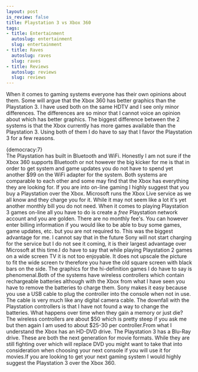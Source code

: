 ```yaml
--- 
layout: post
is_review: false
title: Playstation 3 vs Xbox 360
tags: 
- title: Entertainment
  autoslug: entertainment
  slug: entertainment
- title: Raves
  autoslug: raves
  slug: raves
- title: Reviews
  autoslug: reviews
  slug: reviews
---
```

When it comes to gaming systems everyone has their own opinions about them.  Some will argue that the Xbox 360 has better graphics than the Playstation 3.  I have used both on the same HDTV and I see only minor differences.  The differences are so minor that I cannot voice an opinion about which has better graphics.  The biggest difference between the 2 systems is that the Xbox currently has more games available than the Playstation 3.  Using both of them I do have to say that I favor the Playstation 3 for a few reasons.<div>{democracy:7}</div>The Playstation has built in Bluetooth and WiFi.  Honestly I am not sure if the Xbox 360 supports Bluetooth or not however the big kicker for me is that in order to get system and game updates you do not have to spend yet another $99 on the WiFi adapter for the system.  Both systems are comparable to each other and some may find that the Xbox has everything they are looking for.  If you are into on-line gaming I highly suggest that you buy a Playstation over the Xbox.  Microsoft runs the Xbox Live service as we all know and they charge you for it.  While it may not seem like a lot it's yet another monthly bill you do not need.  When it comes to playing Playstation 3 games on-line all you have to do is create a *free* Playstation network account and you are golden.  There are no monthly fee's.  You can however enter billing information if you would like to be able to buy some games, game updates, etc. but you are not required to.  This was the biggest advantage for me.  I cannot say that in the future Sony will not start charging for the service but I do not see it coming, it is their largest advantage over Microsoft at this time.<!--more-->I do have to say that while playing Playstation 2 games on a wide screen TV it is not too enjoyable.  It does not upscale the picture to fit the wide screen tv therefore you have the old square screen with black bars on the side.  The graphics for the hi-definition games I do have to say is phenomenal.Both of the systems have wireless controllers which contain rechargeable batteries although with the Xbox from what I have seen you have to remove the batteries to charge them.  Sony makes it easy because you use a USB cable to plug the controller into the console when not in use.  The cable is very much like any digital camera cable.  The downfall with the Playstation controllers is that I have not found a way to change the batteries.  What happens over time when they gain a memory or just die?  The wireless controllers are about $50 which is pretty steep if you ask me but then again I am used to about $25-30 per controller.From what I understand the Xbox has an HD-DVD drive.  The Playstation 3 has a Blu-Ray drive.  These are both the next generation for movie formats.  While they are still fighting over which will replace DVD you might want to take that into consideration when choosing your next console if you will use it for movies.If you are looking to get your next gaming system I would highly suggest the Playstation 3 over the Xbox 360.<script type="text/javascript"><!-- auctionads_ad_client = "e54e0fb03c5fa1863b36"; auctionads_ad_campaign = "5e3074448ce42140454dfe6203c45316"; auctionads_ad_width = "468"; auctionads_ad_height = "60"; auctionads_ad_kw =  "Playstation 3 console;XBOX 360 Console"; auctionads_color_border =  "e3edf7"; auctionads_color_bg =  "FFFFFF"; auctionads_color_heading =  "34587e"; auctionads_color_text =  "000000"; auctionads_color_link =  "34587e"; auctionads_options =  "n"; --></script><script type="text/javascript" src="http://ads.auctionads.com/pagead/show_ads.js"> </script>
